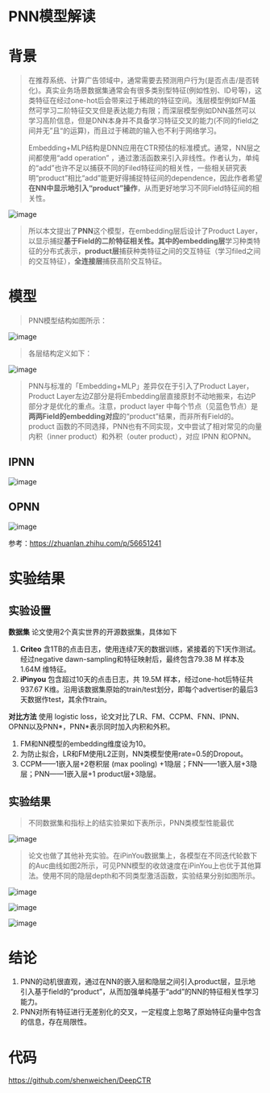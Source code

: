 PNN模型解读
==

# 背景

> 在推荐系统、计算广告领域中，通常需要去预测用户行为(是否点击/是否转化)。真实业务场景数据集通常会有很多类别型特征(例如性别、ID号等)，这类特征在经过one-hot后会带来过于稀疏的特征空间。浅层模型例如FM虽然可学习二阶特征交叉但是表达能力有限；而深层模型例如DNN虽然可以学习高阶信息，但是DNN本身并不具备学习特征交叉的能力(不同的field之间并无”且“的运算)，而且过于稀疏的输入也不利于网络学习。
>
> Embedding+MLP结构是DNN应用在CTR预估的标准模式。通常，NN层之间都使用“add operation” ，通过激活函数来引入非线性。作者认为，单纯的“add”也许不足以捕获不同的Filed特征间的相关性，一些相关研究表明“product”相比“add”能更好得捕捉特征间的dependence，因此作者希望**在NN中显示地引入“product”操作**，从而更好地学习不同Field特征间的相关性。

![image](https://github.com/ShaoQiBNU/PNN/blob/master/img/1.jpg)

> 所以本文提出了**PNN**这个模型，在embedding层后设计了Product Layer，以显示捕捉**基于Field的二阶特征相关性。**其中的**embedding层**学习种类特征的分布式表示，**product层**捕获种类特征之间的交互特征（学习filed之间的交互特征），**全连接层**捕获高阶交互特征。

# 模型

> PNN模型结构如图所示：

![image](https://github.com/ShaoQiBNU/PNN/blob/master/img/2.jpg)

> 各层结构定义如下：

![image](https://github.com/ShaoQiBNU/PNN/blob/master/img/3.jpg)

> PNN与标准的「Embedding+MLP」差异仅在于引入了Product Layer，Product Layer左边Z部分是将Embedding层直接原封不动地搬来，右边P部分才是优化的重点。注意，product layer 中每个节点（见蓝色节点）是**两两Field的embedding对应**的“product”结果，而非所有Field的。product 函数的不同选择，PNN也有不同实现，文中尝试了相对常见的向量内积（inner product）和外积（outer product），对应 IPNN 和OPNN。

## IPNN

![image](https://github.com/ShaoQiBNU/PNN/blob/master/img/4.jpg)

## OPNN

![image](https://github.com/ShaoQiBNU/PNN/blob/master/img/5.jpg)

参考：https://zhuanlan.zhihu.com/p/56651241

# 实验结果

## 实验设置

**数据集** 论文使用2个真实世界的开源数据集，具体如下

1. **Criteo** 含1TB的点击日志，使用连续7天的数据训练，紧接着的下1天作测试。经过negative dawn-sampling和特征映射后，最终包含79.38 M 样本及 1.64M 维特征。
2. **iPinyou** 包含超过10天的点击日志，共 19.5M 样本，经过one-hot后特征共 937.67 K维。沿用该数据集原始的train/test划分，即每个advertiser的最后3天数据作test，其余作train。

**对比方法** 使用 logistic loss，论文对比了LR、FM、CCPM、FNN、IPNN、OPNN以及PNN*，PNN*表示同时加入内积和外积。

1. FM和NN模型的embedding维度设为10。
2. 为防止拟合，LR和FM使用L2正则，NN类模型使用rate=0.5的Dropout。
3. CCPM——1嵌入层+2卷积层 (max pooling) +1隐层；FNN——1嵌入层+3隐层；PNN——1嵌入层+1 product层+3隐层。

## 实验结果

> 不同数据集和指标上的结实验果如下表所示，PNN类模型性能最优

![image](https://github.com/ShaoQiBNU/PNN/blob/master/img/6.jpg)

> 论文也做了其他补充实验。在iPinYou数据集上，各模型在不同迭代轮数下的Auc曲线如图2所示，可见PNN模型的收敛速度在iPinYou上也优于其他算法。使用不同的隐层depth和不同类型激活函数，实验结果分别如图所示。

![image](https://github.com/ShaoQiBNU/PNN/blob/master/img/7.jpg)

![image](https://github.com/ShaoQiBNU/PNN/blob/master/img/8.jpg)

![image](https://github.com/ShaoQiBNU/PNN/blob/master/img/9.jpg)

# 结论

1. PNN的动机很直观，通过在NN的嵌入层和隐层之间引入product层，显示地引入基于field的“product”，从而加强单纯基于“add”的NN的特征相关性学习能力。
2. PNN对所有特征进行无差别化的交叉，一定程度上忽略了原始特征向量中包含的信息，存在局限性。

# 代码

https://github.com/shenweichen/DeepCTR

